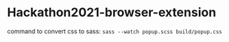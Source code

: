 # Hackathon2021-browser-extension

command to convert css to sass: 
``
sass --watch popup.scss build/popup.css
``